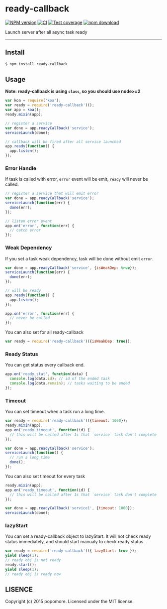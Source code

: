 # ready-callback

[![NPM version][npm-image]][npm-url]
[![CI](https://github.com/node-modules/ready-callback/actions/workflows/ci.yml/badge.svg)](https://github.com/node-modules/ready-callback/actions/workflows/ci.yml)
[![Test coverage][codecov-image]][codecov-url]
[![npm download][download-image]][download-url]

[npm-image]: https://img.shields.io/npm/v/ready-callback.svg?style=flat-square
[npm-url]: https://npmjs.org/package/ready-callback
[codecov-image]: https://codecov.io/github/node-modules/ready-callback/coverage.svg?branch=master
[codecov-url]: https://codecov.io/github/node-modules/ready-callback?branch=master
[download-image]: https://img.shields.io/npm/dm/ready-callback.svg?style=flat-square
[download-url]: https://npmjs.org/package/ready-callback

Launch server after all async task ready

---

## Install

```bash
$ npm install ready-callback
```

## Usage

**Note: ready-callback is using `class`, so you should use node>=2**

```js
var koa = require('koa');
var ready = require('ready-callback')();
var app = koa();
ready.mixin(app);

// register a service
var done = app.readyCallback('service');
serviceLaunch(done);

// callback will be fired after all service launched
app.ready(function() {
  app.listen();
});
```

### Error Handle

If task is called with error, `error` event will be emit, `ready` will never be called.

```js
// register a service that will emit error
var done = app.readyCallback('service');
serviceLaunch(function(err) {
  done(err);
});

// listen error event
app.on('error', function(err) {
  // catch error
});
```

### Weak Dependency

If you set a task weak dependency, task will be done without emit `error`.

```js
var done = app.readyCallback('service', {isWeakDep: true});
serviceLaunch(function(err) {
  done(err);
});

// will be ready
app.ready(function() {
  app.listen();
});

app.on('error', function(err) {
  // never be called
});
```

You can also set for all ready-callback

```js
var ready = require('ready-callback')({isWeakDep: true});
```

### Ready Status

You can get status every callback end.

```js
app.on('ready_stat', function(data) {
  console.log(data.id); // id of the ended task
  console.log(data.remain); // tasks waiting to be ended
});
```

### Timeout

You can set timeout when a task run a long time.

```js
var ready = require('ready-callback')({timeout: 1000});
ready.mixin(app);
app.on('ready_timeout', function(id) {
  // this will be called after 1s that `service` task don't complete
});

var done = app.readyCallback('service');
serviceLaunch(function() {
  // run a long time
  done();
});
```

You can also set timeout for every task

```js
ready.mixin(app);
app.on('ready_timeout', function(id) {
  // this will be called after 1s that `service` task don't complete
});

var done = app.readyCallback('service1', {timeout: 1000});
serviceLaunch(done);
```

### lazyStart

You can set a ready-callback object to lazyStart. It will not check 
ready status immediately, and should start manualy to check ready 
status.

```js
var ready = require('ready-callback')({ lazyStart: true });
yield sleep(1);
// ready obj is not ready
ready.start();
yield sleep(1);
// ready obj is ready now
```

## LISENCE

Copyright (c) 2015 popomore. Licensed under the MIT license.
